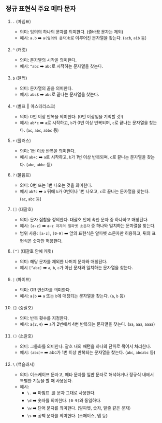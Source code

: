## 정규 표현식 주요 메타 문자

1. `.` (마침표)
    - 의미: 임의의 하나의 문자를 의미한다. (줄바꿈 문자는 제외)
    - 예시: `a.b` ➡️ `a(임의의 문자)b`로 이루어진 문자열을 찾는다. (`acb`, `a1b` 등)

2. `^` (캐럿)
    - 의미: 문자열의 시작을 의미한다.
    - 예시: `^abc` ➡️ `abc`로 시작하는 문자열을 찾는다.

3. `$` (달러)
    - 의미: 문자열의 끝을 의미한다.
    - 예시: `abc$` ➡️ `abc`로 끝나는 문자열을 찾는다.

4. `*` (별표 || 아스테리스크)
    - 의미: 0번 이상 반복을 의미한다. (0번 이상임을 기억할 것!)
    - 예시: `ab*c` ➡️ `a`로 시작하고, `b`가 0번 이상 반복되며, `c`로 끝나는 문자열을 찾는다. (`ac`, `abc`, `abbc` 등)

5. `+` (플러스)
    - 의미: 1번 이상 반복을 의미한다.
    - 예시 `ab+c` ➡️ `a`로 시작하고, `b`가 1번 이상 반복되며, `c`로 끝나는 문자열을 찾는다. (`abc`, `abbc` 등)

6. `?` (물음표)
    - 의미: 0번 또는 1번 나오는 것을 의미한다.
    - 예시 `ab?c` ➡️ `a` 뒤에 `b`가 0번이나 1번 나오고, `c`로 끝나는 문자열을 찾는다. (`ac`, `abc` 등)

7. `[]` (대괄호)
    - 의미: 문자 집합을 정의한다. 대괄호 안에 속한 문자 중 하나하고 매칭된다.
    - 예시: `[a-z]` ➡️ `a~z 까지의 알파벳 소문자` 중 하나와 일치하는 문자열을 찾는다.
    - 범위 사용: `[a-z]`, `[0-9]` ➡️ 앞의 표현식은 알파벳 소문자만 허용하고, 뒤의 표현식은 숫자만 허용한다.

8. `[^]` (대괄호 안에 캐럿)
    - 의미: 해당 문자를 제외한 나머지 문자와 매칭된다.
    - 예시 `[^abc]` ➡️ `a`, `b`, `c`가 아닌 문자와 일치하는 문자열을 찾는다.

9. `|` (파이프)
    - 의미: OR 연산자를 의미한다.
    - 예시: `a|b` ➡️ `a` 또는 `b`에 매칭되는 문자열을 찾는다. (`a`, `b` 등)

10. `{}` (중괄호)
    - 의미: 반복 횟수를 지정한다.
    - 예시: `a{2,4}` ➡️ `a`가 2번에서 4번 반복되는 문자열을 찾는다. (`aa`, `aaa`, `aaaa`)

11. `()` (소괄호)
    - 의미: 그룹화를 의미한다. 괄호 내의 패턴을 하나의 단위로 묶어서 처리한다.
    - 예시: `(abc)+` ➡️ abc가 1번 이상 반복되는 문자열을 찾는다. (`abc`, `abcabc` 등)

12. `\` (백슬래시)
    - 의미: 이스케이프 문자고, 메타 문자를 일반 문자로 해석하거나 정규식 내에서 특별한 기능을 할 때 사용된다.
    - 예시:
        - `\.` ➡️ 마침표 .를 문자 그대로 사용한다.
        - `\d` ➡️ 숫자를 의미한다. `[0-9]`와 동일하다.
        - `\w` ➡️ 단어 문자를 의미한다. (알파벳, 숫자, 밑줄 같은 문자)
        - `\s` ➡️ 공백 문자를 의미한다. (스페이스, 탭 등)